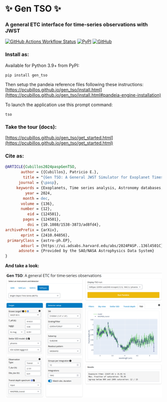 # ✨ Gen TSO ✨
### A general ETC interface for time-series observations with JWST

<!--
[![Tests](https://github.com/pcubillos/gen_tso/actions/workflows/python-package.yml/badge.svg?branch=master)](https://github.com/pcubillos/gen_tso/actions/workflows/python-package.yml)
[![Conda Version](https://img.shields.io/conda/vn/conda-forge/gen_tso.svg)](https://anaconda.org/conda-forge/gen_tso)
-->

[![GitHub Actions Workflow Status](https://img.shields.io/github/actions/workflow/status/pcubillos/gen_tso/quarto-publish.yml?label=docs)](https://pcubillos.github.io/gen_tso/)
[![PyPI](https://img.shields.io/pypi/v/gen_tso.svg)](https://pypi.org/project/gen_tso)
[![GitHub](https://img.shields.io/github/license/pcubillos/gen_tso.svg?color=blue)](https://github.com/pcubillos/gen_tso/blob/master/LICENSE)

### Install as:

Available for Python 3.9+ from PyPI:
```
pip install gen_tso
```

Then setup the pandeia reference files following these instructions: [https://pcubillos.github.io/gen_tso/install.html](https://pcubillos.github.io/gen_tso/install.html#pandeia-engine-installation)

To launch the application use this prompt command:
```
tso
```

### Take the tour (docs):

[https://pcubillos.github.io/gen_tso/get_started.html](https://pcubillos.github.io/gen_tso/get_started.html)

### Cite as:

```bibtex
@ARTICLE{Cubillos2024paspGenTSO,
       author = {{Cubillos}, Patricio E.},
        title = "{Gen TSO: A General JWST Simulator for Exoplanet Times-series Observations}",
      journal = {\pasp},
     keywords = {Exoplanets, Time series analysis, Astronomy databases, 498, 1916, 83, Astrophysics - Earth and Planetary Astrophysics, Astrophysics - Instrumentation and Methods for Astrophysics},
         year = 2024,
        month = dec,
       volume = {136},
       number = {12},
          eid = {124501},
        pages = {124501},
          doi = {10.1088/1538-3873/ad8fd4},
archivePrefix = {arXiv},
       eprint = {2410.04856},
 primaryClass = {astro-ph.EP},
       adsurl = {https://ui.adsabs.harvard.edu/abs/2024PASP..136l4501C},
      adsnote = {Provided by the SAO/NASA Astrophysics Data System}
}
```

**And take a look:**

<img alt="Gen_TSO" src="https://github.com/pcubillos/gen_tso/blob/master/docs/gen_tso_screenshot.png">


